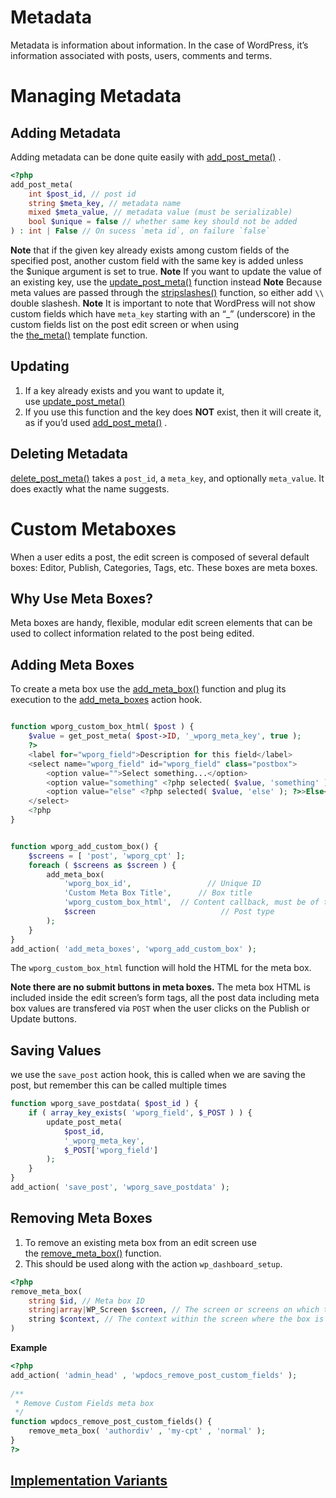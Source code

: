 # Metadata
Metadata is information about information. In the case of WordPress, it’s information associated with posts, users, comments and terms.

# Managing Metadata
## Adding Metadata
Adding metadata can be done quite easily with [add_post_meta()](https://developer.wordpress.org/reference/functions/add_post_meta/) .
```php
<?php
add_post_meta(
	int $post_id, // post id
	string $meta_key, // metadata name
	mixed $meta_value, // metadata value (must be serializable)
	bool $unique = false // whether same key should not be added
) : int | False // On sucess `meta id`, on failure `false`
```

**Note** that if the given key already exists among custom fields of the specified post, another custom field with the same key is added unless the $unique argument is set to true.
**Note** If you want to update the value of an existing key, use the [update_post_meta()](https://codex.wordpress.org/Function_Reference/update_post_meta "Function Reference/update post meta") function instead
**Note** Because meta values are passed through the [stripslashes()](http://php.net/stripslashes) function, so either add `\\` double slashesh.
**Note** It is important to note that WordPress will not show custom fields which have `meta_key` starting with an “\_” (underscore) in the custom fields list on the post edit screen or when using the [the_meta()](https://developer.wordpress.org/reference/functions/the_meta/) template function.

## Updating
1. If a key already exists and you want to update it, use [update_post_meta()](https://developer.wordpress.org/reference/functions/update_post_meta/)
2. If you use this function and the key does **NOT** exist, then it will create it, as if you’d used [add_post_meta()](https://developer.wordpress.org/reference/functions/add_post_meta/) .

## Deleting Metadata
[delete_post_meta()](https://developer.wordpress.org/reference/functions/delete_post_meta/) takes a `post_id`, a `meta_key`, and optionally `meta_value`. It does exactly what the name suggests.


# Custom Metaboxes
When a user edits a post, the edit screen is composed of several default boxes: Editor, Publish, Categories, Tags, etc. These boxes are meta boxes.

## Why Use Meta Boxes?
Meta boxes are handy, flexible, modular edit screen elements that can be used to collect information related to the post being edited.

## Adding Meta Boxes
To create a meta box use the [add_meta_box()](https://developer.wordpress.org/reference/functions/add_meta_box/) function and plug its execution to the [add_meta_boxes](https://developer.wordpress.org/reference/hooks/add_meta_boxes/) action hook.

```php

function wporg_custom_box_html( $post ) {
	$value = get_post_meta( $post->ID, '_wporg_meta_key', true );
	?>
	<label for="wporg_field">Description for this field</label>
	<select name="wporg_field" id="wporg_field" class="postbox">
		<option value="">Select something...</option>
		<option value="something" <?php selected( $value, 'something' ); ?>>Something</option>
		<option value="else" <?php selected( $value, 'else' ); ?>>Else</option>
	</select>
	<?php
}


function wporg_add_custom_box() {
	$screens = [ 'post', 'wporg_cpt' ];
	foreach ( $screens as $screen ) {
		add_meta_box(
			'wporg_box_id',                 // Unique ID
			'Custom Meta Box Title',      // Box title
			'wporg_custom_box_html',  // Content callback, must be of type callable
			$screen                            // Post type
		);
	}
}
add_action( 'add_meta_boxes', 'wporg_add_custom_box' );

```

The `wporg_custom_box_html` function will hold the HTML for the meta box.

**Note there are no submit buttons in meta boxes.** The meta box HTML is included inside the edit screen’s form tags, all the post data including meta box values are transfered via `POST` when the user clicks on the Publish or Update buttons.

## Saving Values
we use the `save_post` action hook, this is called when we are saving the post, but remember this can be called multiple times

```php
function wporg_save_postdata( $post_id ) {
	if ( array_key_exists( 'wporg_field', $_POST ) ) {
		update_post_meta(
			$post_id,
			'_wporg_meta_key',
			$_POST['wporg_field']
		);
	}
}
add_action( 'save_post', 'wporg_save_postdata' );
```

## Removing Meta Boxes
1. To remove an existing meta box from an edit screen use the [remove_meta_box()](https://developer.wordpress.org/reference/functions/remove_meta_box/) function.
2. This should be used along with the action `wp_dashboard_setup`. 
```php
<?php
remove_meta_box(
	string $id, // Meta box ID
	string|array|WP_Screen $screen, // The screen or screens on which the meta box is shown
	string $context, // The context within the screen where the box is set to display.
)
```

**Example**
```php
<?php 
add_action( 'admin_head' , 'wpdocs_remove_post_custom_fields' );
 
/**
 * Remove Custom Fields meta box
 */
function wpdocs_remove_post_custom_fields() {
    remove_meta_box( 'authordiv' , 'my-cpt' , 'normal' ); 
}
?>
```

## [Implementation Variants](https://developer.wordpress.org/plugins/metadata/custom-meta-boxes/#implementation-variants)


